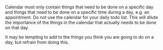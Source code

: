Calendar must only contain things that need to be done on a specific day and things that need to be done on a specific time during a day, e.g. an appointment. Do not use the calendar for your daily todo list. This will dilute the importance of the things in the calendar that actually needs to be done on that day.

It may be tempting to add to the things you think you are going to do on a day, but refrain from doing this.
